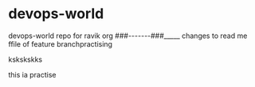 # devops-world
devops-world repo for ravik org
###-------###_____
changes to read me ffile of feature branchpractising 

kskskskks 

this ia practise
